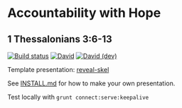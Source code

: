 # Accountability with Hope
## 1 Thessalonians 3:6-13

[![Build status](https://github.com/sermons/account/actions/workflows/build.yml/badge.svg)](https://github.com/sermons/account/actions/workflows/build.yml)
[![David](https://img.shields.io/david/sermons/account)](https://david-dm.org/sermons/account)
[![David (dev)](https://img.shields.io/david/dev/sermons/account)](https://david-dm.org/sermons/account?type=dev)

Template presentation: [reveal-skel](https://github.com/sermons/reveal-skel)

See [INSTALL.md](INSTALL.md)
for how to make your own presentation.

Test locally with `grunt connect:serve:keepalive`

